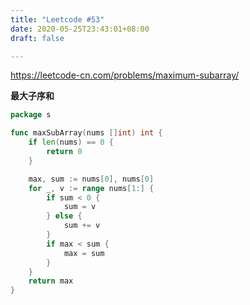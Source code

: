 ```yaml
---
title: "Leetcode #53"
date: 2020-05-25T23:43:01+08:00
draft: false

---
```




https://leetcode-cn.com/problems/maximum-subarray/

**最大子序和**

``````go
package s

func maxSubArray(nums []int) int {
	if len(nums) == 0 {
		return 0
	}

	max, sum := nums[0], nums[0]
	for _, v := range nums[1:] {
		if sum < 0 {
			sum = v
		} else {
			sum += v
		}
		if max < sum {
			max = sum
		}
	}
	return max
}

``````



